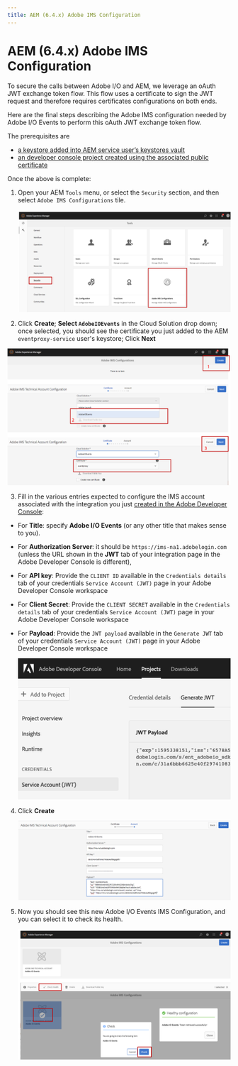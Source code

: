 ```yaml
---
title: AEM (6.4.x) Adobe IMS Configuration
---
```


# AEM (6.4.x) Adobe IMS Configuration

To secure the calls between Adobe I/O and AEM, we leverage an oAuth JWT exchange token flow.
 This flow uses a certificate to sign the JWT request and therefore requires certificates configurations on both ends.
 
Here are the final steps describing the Adobe IMS configuration needed by Adobe I/O Events to perform this oAuth JWT exchange token flow.

The prerequisites are
* [a keystore added into AEM service user&rsquo;s keystores vault](aem_keystore_setup_6.4.md)  
* [an developer console project created using the associated public certificate](aem_console_setup_6.4.md)

Once the above is complete:

1. Open your AEM `Tools` menu, or select the `Security` section, and then select `Adobe IMS Configurations` tile.

   ![Adobe IMS Configurations UI](../../../img/events_aem_adobe-ims-conf-1.png "Adobe IMS Configurations UI")

2. Click **Create**; 
**Select `AdobeIOEvents`** in the Cloud Solution drop down; once selected, you should see the certificate you just added to the AEM `eventproxy-service` user's keystore;
   Click **Next**

![Adobe IMS Configuration Creation](../../../img/events_aem_adobe-ims-conf-2.png "Adobe IMS Configuration Creation")

3. Fill in the various entries expected to configure the IMS account associated with the integration
 you just [created in the Adobe Developer Console](aem_console_setup_6.4.md):
* For **Title**: specify **Adobe I/O Events** (or any other title that makes sense to you).
* For **Authorization Server**: it should be `https://ims-na1.adobelogin.com` (unless the URL shown in the **JWT** tab of your integration page in the Adobe Developer Console is different),
* For **API key**: Provide the `CLIENT ID` available in the `Credentials details` tab of your credentials `Service Account (JWT)` page in your Adobe Developer Console workspace
* For **Client Secret**: Provide the `CLIENT SECRET` available in the `Credentials details` tab of your credentials `Service Account (JWT)` page in your Adobe Developer Console workspace
* For **Payload**: Provide the `JWT payload` available in the `Generate JWT` tab of your credentials `Service Account (JWT)` page in your Adobe Developer Console workspace
  
   ![Adobe Developer Console Generate JWT tab](../../../img/console_generate_jwt_tab.png "Adobe Developer Console Generate JWT tab")

4. Click **Create**

    ![Adobe IMS Configuration IMS account form](../../../img/events_aem_adobe-ims-conf-3.png "Adobe IMS Configuration IMS account form")

5. Now you should see this new Adobe I/O Events IMS Configuration, and you can select it to check its health.

     ![Adobe IMS Configuration IMS Health Check](../../../img/events_aem_adobe-ims-conf-4.png "Adobe IMS Configuration Health Check")
      


